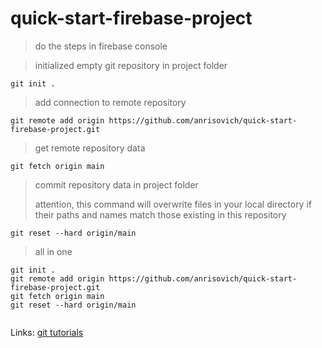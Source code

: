# quick-start-firebase-project

> do the steps in firebase console


> initialized empty git repository in project folder
```
git init .
```


> add connection to remote repository
```
git remote add origin https://github.com/anrisovich/quick-start-firebase-project.git
```


> get remote repository data
```
git fetch origin main
```


> commit repository data in project folder
> 
> attention, this command will overwrite files in your local directory if their paths and names match those existing in this repository
```
git reset --hard origin/main
```

> all in one
```
git init .
git remote add origin https://github.com/anrisovich/quick-start-firebase-project.git
git fetch origin main
git reset --hard origin/main


```

Links:
[git tutorials](https://www.atlassian.com/ru/git/tutorials/syncing)
